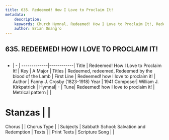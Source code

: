 ```yaml
---
title: 635. Redeemed! How I Love to Proclaim It!
metadata:
    description: 
    keywords: Church Hymnal, Redeemed! How I Love to Proclaim It!, Redeemed! how I love to proclaim it!, Redeemed, redeemed, Redeemed by the blood of the Lamb
    author: Brian Onang'o
---
```



## 635. REDEEMED! HOW I LOVE TO PROCLAIM IT!

```txt

```

- |   -  |
-------------|------------|
Title | Redeemed! How I Love to Proclaim It! |
Key | A Major |
Titles | Redeemed, redeemed, Redeemed by the blood of the Lamb |
First Line | Redeemed! how I love to proclaim it! |
Author | Fanny J. Crosby (1823-1918)
Year | 1941
Composer| William J. Kirkpatrick |
Hymnal|  - |
Tune| Redeemed! how I love to proclaim it! |
Metrical pattern | |
# Stanzas |  |
Chorus |  |
Chorus Type |  |
Subjects | Sabbath School: Salvation and Redemption |
Texts |  |
Print Texts | 
Scripture Song |  |
  
